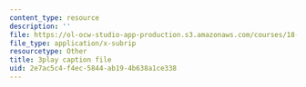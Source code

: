 ```yaml
---
content_type: resource
description: ''
file: https://ol-ocw-studio-app-production.s3.amazonaws.com/courses/18-01sc-single-variable-calculus-fall-2010/2e7ac5c4f4ec5844ab194b638a1ce338_MK_0QHbUnIA.vtt
file_type: application/x-subrip
resourcetype: Other
title: 3play caption file
uid: 2e7ac5c4-f4ec-5844-ab19-4b638a1ce338
---
```

